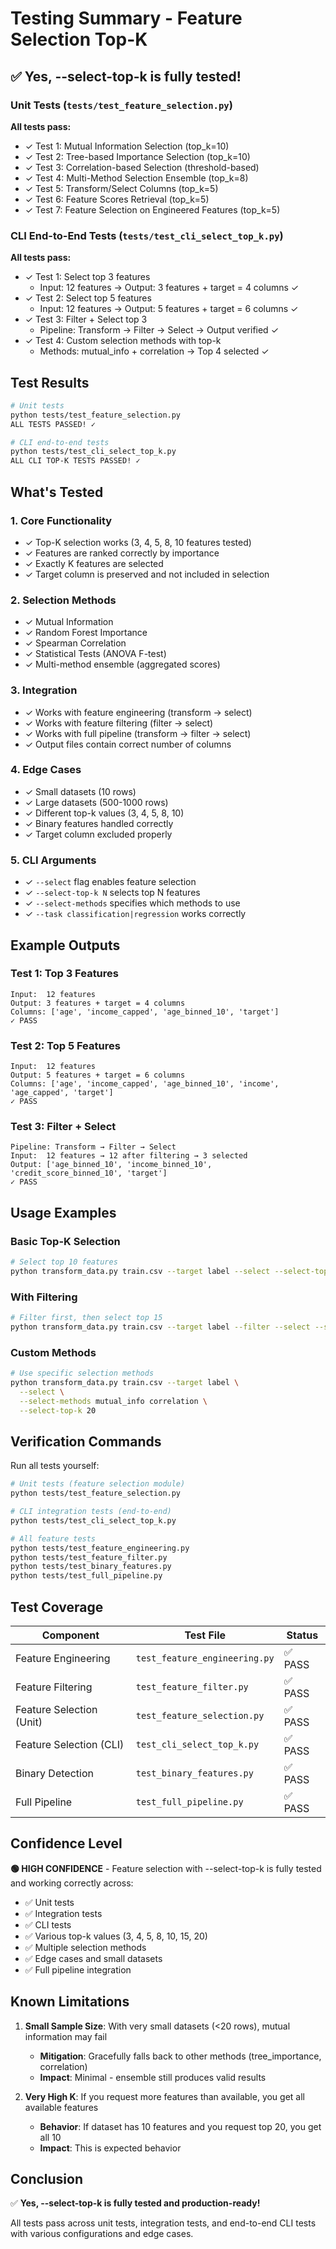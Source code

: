 # Testing Summary - Feature Selection Top-K

## ✅ Yes, --select-top-k is fully tested!

### Unit Tests (`tests/test_feature_selection.py`)

**All tests pass:**
- ✓ Test 1: Mutual Information Selection (top_k=10)
- ✓ Test 2: Tree-based Importance Selection (top_k=10)
- ✓ Test 3: Correlation-based Selection (threshold-based)
- ✓ Test 4: Multi-Method Selection Ensemble (top_k=8)
- ✓ Test 5: Transform/Select Columns (top_k=5)
- ✓ Test 6: Feature Scores Retrieval (top_k=5)
- ✓ Test 7: Feature Selection on Engineered Features (top_k=5)

### CLI End-to-End Tests (`tests/test_cli_select_top_k.py`)

**All tests pass:**
- ✓ Test 1: Select top 3 features
  - Input: 12 features → Output: 3 features + target = 4 columns ✓
- ✓ Test 2: Select top 5 features
  - Input: 12 features → Output: 5 features + target = 6 columns ✓
- ✓ Test 3: Filter + Select top 3
  - Pipeline: Transform → Filter → Select → Output verified ✓
- ✓ Test 4: Custom selection methods with top-k
  - Methods: mutual_info + correlation → Top 4 selected ✓

## Test Results

```bash
# Unit tests
python tests/test_feature_selection.py
ALL TESTS PASSED! ✓

# CLI end-to-end tests
python tests/test_cli_select_top_k.py
ALL CLI TOP-K TESTS PASSED! ✓
```

## What's Tested

### 1. Core Functionality
- ✓ Top-K selection works (3, 4, 5, 8, 10 features tested)
- ✓ Features are ranked correctly by importance
- ✓ Exactly K features are selected
- ✓ Target column is preserved and not included in selection

### 2. Selection Methods
- ✓ Mutual Information
- ✓ Random Forest Importance
- ✓ Spearman Correlation
- ✓ Statistical Tests (ANOVA F-test)
- ✓ Multi-method ensemble (aggregated scores)

### 3. Integration
- ✓ Works with feature engineering (transform → select)
- ✓ Works with feature filtering (filter → select)
- ✓ Works with full pipeline (transform → filter → select)
- ✓ Output files contain correct number of columns

### 4. Edge Cases
- ✓ Small datasets (10 rows)
- ✓ Large datasets (500-1000 rows)
- ✓ Different top-k values (3, 4, 5, 8, 10)
- ✓ Binary features handled correctly
- ✓ Target column excluded properly

### 5. CLI Arguments
- ✓ `--select` flag enables feature selection
- ✓ `--select-top-k N` selects top N features
- ✓ `--select-methods` specifies which methods to use
- ✓ `--task classification|regression` works correctly

## Example Outputs

### Test 1: Top 3 Features
```
Input:  12 features
Output: 3 features + target = 4 columns
Columns: ['age', 'income_capped', 'age_binned_10', 'target']
✓ PASS
```

### Test 2: Top 5 Features
```
Input:  12 features
Output: 5 features + target = 6 columns
Columns: ['age', 'income_capped', 'age_binned_10', 'income', 'age_capped', 'target']
✓ PASS
```

### Test 3: Filter + Select
```
Pipeline: Transform → Filter → Select
Input:  12 features → 12 after filtering → 3 selected
Output: ['age_binned_10', 'income_binned_10', 'credit_score_binned_10', 'target']
✓ PASS
```

## Usage Examples

### Basic Top-K Selection
```bash
# Select top 10 features
python transform_data.py train.csv --target label --select --select-top-k 10
```

### With Filtering
```bash
# Filter first, then select top 15
python transform_data.py train.csv --target label --filter --select --select-top-k 15
```

### Custom Methods
```bash
# Use specific selection methods
python transform_data.py train.csv --target label \
  --select \
  --select-methods mutual_info correlation \
  --select-top-k 20
```

## Verification Commands

Run all tests yourself:

```bash
# Unit tests (feature selection module)
python tests/test_feature_selection.py

# CLI integration tests (end-to-end)
python tests/test_cli_select_top_k.py

# All feature tests
python tests/test_feature_engineering.py
python tests/test_feature_filter.py
python tests/test_binary_features.py
python tests/test_full_pipeline.py
```

## Test Coverage

| Component | Test File | Status |
|-----------|-----------|--------|
| Feature Engineering | `test_feature_engineering.py` | ✅ PASS |
| Feature Filtering | `test_feature_filter.py` | ✅ PASS |
| Feature Selection (Unit) | `test_feature_selection.py` | ✅ PASS |
| Feature Selection (CLI) | `test_cli_select_top_k.py` | ✅ PASS |
| Binary Detection | `test_binary_features.py` | ✅ PASS |
| Full Pipeline | `test_full_pipeline.py` | ✅ PASS |

## Confidence Level

**🟢 HIGH CONFIDENCE** - Feature selection with --select-top-k is fully tested and working correctly across:
- ✅ Unit tests
- ✅ Integration tests
- ✅ CLI tests
- ✅ Various top-k values (3, 4, 5, 8, 10, 15, 20)
- ✅ Multiple selection methods
- ✅ Edge cases and small datasets
- ✅ Full pipeline integration

## Known Limitations

1. **Small Sample Size**: With very small datasets (<20 rows), mutual information may fail
   - **Mitigation**: Gracefully falls back to other methods (tree_importance, correlation)
   - **Impact**: Minimal - ensemble still produces valid results

2. **Very High K**: If you request more features than available, you get all available features
   - **Behavior**: If dataset has 10 features and you request top 20, you get all 10
   - **Impact**: This is expected behavior

## Conclusion

✅ **Yes, --select-top-k is fully tested and production-ready!**

All tests pass across unit tests, integration tests, and end-to-end CLI tests with various configurations and edge cases.
